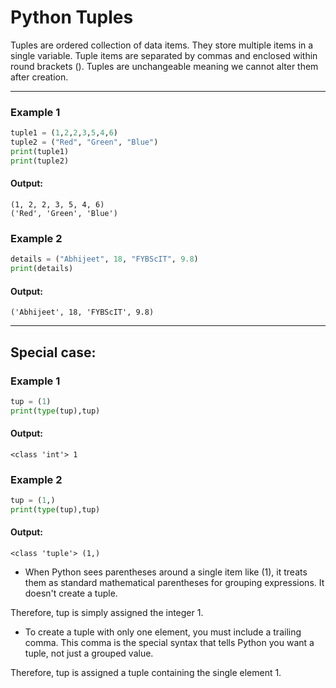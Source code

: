 # Python Tuples
Tuples are ordered collection of data items. They store multiple items in a single variable. Tuple items are separated by commas and enclosed within round brackets (). Tuples are unchangeable meaning we cannot alter them after creation.

---
### Example 1
```python
tuple1 = (1,2,2,3,5,4,6)
tuple2 = ("Red", "Green", "Blue")
print(tuple1)
print(tuple2)
```
#### Output:
```
(1, 2, 2, 3, 5, 4, 6)
('Red', 'Green', 'Blue')
```

### Example 2
```python
details = ("Abhijeet", 18, "FYBScIT", 9.8)
print(details)
```
#### Output:
```
('Abhijeet', 18, 'FYBScIT', 9.8)
```
---

## Special case:

### Example 1
```python
tup = (1)
print(type(tup),tup)
```
#### Output:
```
<class 'int'> 1
```

### Example 2
```python
tup = (1,)
print(type(tup),tup)
```
#### Output:
```
<class 'tuple'> (1,)
```

- When Python sees parentheses around a single item like (1), it treats them as standard mathematical parentheses for grouping expressions. It doesn't create a tuple.

Therefore, tup is simply assigned the integer 1.


- To create a tuple with only one element, you must include a trailing comma. This comma is the special syntax that tells Python you want a tuple, not just a grouped value.

Therefore, tup is assigned a tuple containing the single element 1.



